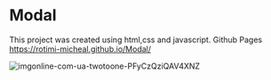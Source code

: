 # Modal
This project was created using html,css and javascript.
Github Pages 
https://rotimi-micheal.github.io/Modal/

![imgonline-com-ua-twotoone-PFyCzQziQAV4XNZ](https://user-images.githubusercontent.com/110861332/183530613-5d3b152e-158b-40c1-b0e0-eb5c114010a4.jpg)
